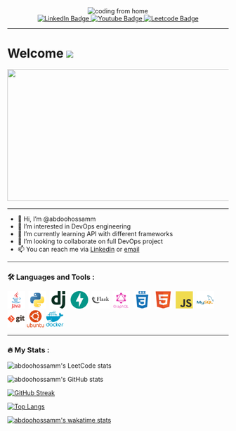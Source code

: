 <div id="header" align="center">
  <img src="https://media.giphy.com/media/M9gbBd9nbDrOTu1Mqx/giphy.gif" width="100" alt="coding from home"/>
</div>
<div id="badges" align="center">
  <a href="https://www.linkedin.com/in/abdalrahman-hossam/" target="_blank">
    <img src="https://img.shields.io/badge/LinkedIn-blue?style=for-the-badge&logo=linkedin&logoColor=white" alt="LinkedIn Badge"/>
  </a>
  <a href="https://www.youtube.com/c/CodeMorning" target="_blank">
    <img src="https://img.shields.io/badge/YouTube-red?style=for-the-badge&logo=youtube&logoColor=white" alt="Youtube Badge"/>
  </a>
  <a href="https://leetcode.com/abdoohossamm/" target="_blank">
    <img src="https://img.shields.io/badge/dynamic/json?style=for-the-badge&labelColor=black&color=%23ffa116&label=Solved&query=solvedOverTotal&url=https%3A%2F%2Fleetcode-badge.vercel.app%2Fapi%2Fusers%2Fabdoohossamm&logo=leetcode&logoColor=yellow" alt="Leetcode Badge"/>
  </a>
</div>

---

<h1>
  Welcome
  <img src="https://media.giphy.com/media/hvRJCLFzcasrR4ia7z/giphy.gif" width="30px"/>
</h1>
<div align="center">
  <img src="https://media.giphy.com/media/dWesBcTLavkZuG35MI/giphy.gif" width="600" height="300"/>
</div>

---

- 👋 Hi, I’m @abdoohossamm
- 👀 I’m interested in DevOps engineering
- 🌱 I’m currently learning API with different frameworks
- 💞️ I’m looking to collaborate on full DevOps project
- 📫 You can reach me via [Linkedin](https://www.linkedin.com/in/abdalrahman-hossam/) or [email](mailto:abdoohossamm@outlook.com)

---


### :hammer_and_wrench: Languages and Tools :

<div>
  <img src="https://github.com/devicons/devicon/blob/master/icons/java/java-original-wordmark.svg" title="Java" alt="Java" width="40" height="40"/>&nbsp;
  <img src="https://github.com/devicons/devicon/blob/master/icons/python/python-original.svg" title="python" alt="python" width="40" height="40"/>&nbsp;
  <img src="https://github.com/devicons/devicon/blob/master/icons/django/django-plain.svg" title="django" alt="django" width="40" height="40"/>&nbsp;
  <img src="https://github.com/devicons/devicon/blob/master/icons/fastapi/fastapi-original.svg" title="fastapi" alt="fastapi" width="40" height="40"/>&nbsp;
  <img src="https://github.com/devicons/devicon/blob/master/icons/flask/flask-original-wordmark.svg" title="flask" alt="flask" width="40" height="40"/>&nbsp;
  <img src="https://github.com/devicons/devicon/blob/master/icons/graphql/graphql-plain-wordmark.svg" title="graphql" alt="graphql" width="40" height="40"/>&nbsp;
  <img src="https://github.com/devicons/devicon/blob/master/icons/css3/css3-plain-wordmark.svg"  title="CSS3" alt="CSS" width="40" height="40"/>&nbsp;
  <img src="https://github.com/devicons/devicon/blob/master/icons/html5/html5-original.svg" title="HTML5" alt="HTML" width="40" height="40"/>&nbsp;
  <img src="https://github.com/devicons/devicon/blob/master/icons/javascript/javascript-original.svg" title="JavaScript" alt="JavaScript" width="40" height="40"/>&nbsp;
  <img src="https://github.com/devicons/devicon/blob/master/icons/mysql/mysql-original-wordmark.svg" title="MySQL"  alt="MySQL" width="40" height="40"/>&nbsp;
  <img src="https://github.com/devicons/devicon/blob/master/icons/git/git-original-wordmark.svg" title="Git" alt="Git" width="40" height="40"/>
  <img src="https://github.com/devicons/devicon/blob/master/icons/ubuntu/ubuntu-plain-wordmark.svg" title="ubuntu" alt="ubuntu" width="40" height="40"/>
  <img src="https://github.com/devicons/devicon/blob/master/icons/docker/docker-plain-wordmark.svg" title="Docker" alt="Docker" width="40" height="40"/>
</div>


---
### :fire: My Stats :

![abdoohossamm's LeetCode stats](https://leetcard.jacoblin.cool/abdoohossamm?theme=dark&font=Roboto)

![abdoohossamm's GitHub stats](https://github-readme-stats.vercel.app/api?username=abdoohossamm&show_icons=true&theme=onedark)

[![GitHub Streak](http://github-readme-streak-stats.herokuapp.com?user=abdoohossamm&theme=onedark&background=00000)](https://git.io/streak-stats)

[![Top Langs](https://github-readme-stats.vercel.app/api/top-langs/?username=abdoohossamm&layout=compact&theme=onedark)](https://github.com/anuraghazra/github-readme-stats)

[![abdoohossamm's wakatime stats](https://github-readme-stats.vercel.app/api/wakatime?username=abdoohossamm&theme=onedark)](https://wakatime.com/@abdoohossamm)

